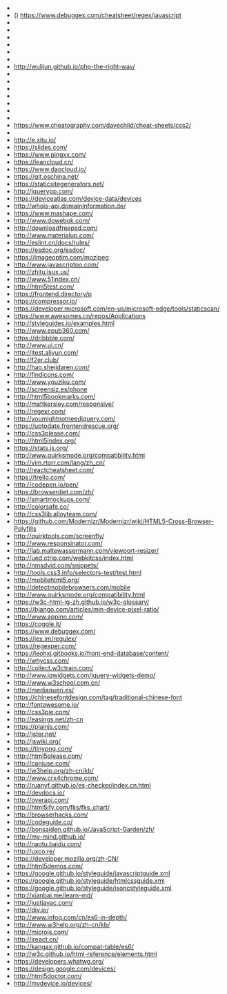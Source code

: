 -
- () https://www.debuggex.com/cheatsheet/regex/javascript
-
-
- 
- 
- 
- 
- http://wulijun.github.io/php-the-right-way/
- 
- 
- 
- 
- 
- 
- 
- https://www.cheatography.com/davechild/cheat-sheets/css2/
- 
- http://e.xitu.io/
- https://slides.com/
- https://www.pingxx.com/
- https://leancloud.cn/
- https://www.daocloud.io/
- https://git.oschina.net/
- https://staticsitegenerators.net/
- http://jquerypp.com/
- https://deviceatlas.com/device-data/devices
- http://whois-api.domaininformation.de/
- https://www.mashape.com/
- http://www.dowebok.com/
- http://downloadfreepsd.com/
- http://www.materialup.com/
- http://eslint.cn/docs/rules/
- https://esdoc.org/esdoc/
- https://imageoptim.com/mozjpeg
- http://www.javascriptoo.com/
- http://zhitu.isux.us/
- http://www.51index.cn/
- http://html5test.com/
- https://frontend.directory/p
- https://compressor.io/
- https://developer.microsoft.com/en-us/microsoft-edge/tools/staticscan/
- https://www.awesomes.cn/repos/Applications
- http://styleguides.io/examples.html
- http://www.epub360.com/
- https://dribbble.com/
- http://www.ui.cn/
- http://itest.aliyun.com/
- http://f2er.club/
- http://hao.shejidaren.com/
- http://findicons.com/
- http://www.youziku.com/
- http://screensiz.es/phone
- http://html5bookmarks.com/
- http://mattkersley.com/responsive/
- http://regexr.com/
- http://youmightnotneedjquery.com/
- https://uptodate.frontendrescue.org/
- http://css3please.com/
- http://html5index.org/
- https://stats.js.org/
- http://www.quirksmode.org/compatibility.html
- http://vim.rtorr.com/lang/zh_cn/
- http://reactcheatsheet.com/
- https://trello.com/
- http://codepen.io/pen/
- https://browserdiet.com/zh/
- http://smartmockups.com/
- http://colorsafe.co/
- http://css3lib.alloyteam.com/
- https://github.com/Modernizr/Modernizr/wiki/HTML5-Cross-Browser-Polyfills
- http://quirktools.com/screenfly/
- http://www.responsinator.com/
- http://lab.maltewassermann.com/viewport-resizer/
- http://ued.ctrip.com/webkitcss/index.html
- http://nmsdvid.com/snippets/
- http://tools.css3.info/selectors-test/test.html
- http://mobilehtml5.org/
- http://detectmobilebrowsers.com/mobile
- http://www.quirksmode.org/compatibility.html
- https://w3c-html-ig-zh.github.io/w3c-glossary/
- https://bjango.com/articles/min-device-pixel-ratio/
- http://www.appinn.com/
- https://coggle.it/
- https://www.debuggex.com/
- https://jex.im/regulex/
- https://regexper.com/
- https://leohxj.gitbooks.io/front-end-database/content/
- http://whycss.com/
- http://collect.w3ctrain.com/
- http://www.jqwidgets.com/jquery-widgets-demo/
- http://www.w3school.com.cn/
- http://mediaqueri.es/
- https://chinesefontdesign.com/tag/traditional-chinese-font
- http://fontawesome.io/
- http://css3pie.com/
- http://easings.net/zh-cn
- https://plainjs.com/
- http://jster.net/
- http://jswiki.org/
- https://tinypng.com/
- http://html5please.com/
- http://caniuse.com/
- http://w3help.org/zh-cn/kb/
- http://www.crx4chrome.com/
- http://ruanyf.github.io/es-checker/index.cn.html
- http://devdocs.io/
- http://overapi.com/
- http://html5ify.com/fks/fks_chart/
- http://browserhacks.com/
- http://codeguide.co/
- http://bonsaiden.github.io/JavaScript-Garden/zh/
- http://my-mind.github.io/
- http://naotu.baidu.com/
- http://uxco.re/
- https://developer.mozilla.org/zh-CN/
- http://html5demos.com/
- https://google.github.io/styleguide/javascriptguide.xml
- https://google.github.io/styleguide/htmlcssguide.xml
- https://google.github.io/styleguide/jsoncstyleguide.xml
- http://xianbai.me/learn-md/
- http://justjavac.com/
- http://div.io/
- http://www.infoq.com/cn/es6-in-depth/
- http://www.w3help.org/zh-cn/kb/
- http://microjs.com/
- http://ireact.cn/
- http://kangax.github.io/compat-table/es6/
- http://w3c.github.io/html-reference/elements.html
- https://developers.whatwg.org/
- https://design.google.com/devices/
- http://html5doctor.com/
- http://mydevice.io/devices/

